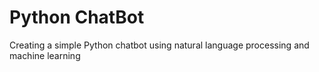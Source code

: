 # Python ChatBot

Creating a simple Python chatbot using natural language processing and machine learning

